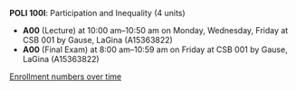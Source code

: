 **POLI 100I**: Participation and Inequality (4 units)

- **A00** (Lecture) at 10:00 am–10:50 am on Monday, Wednesday, Friday at CSB 001 by Gause, LaGina (A15363822)
- **A00** (Final Exam) at 8:00 am–10:59 am on Friday at CSB 001 by Gause, LaGina (A15363822)

[Enrollment numbers over time](./POLI100I.tsv)
